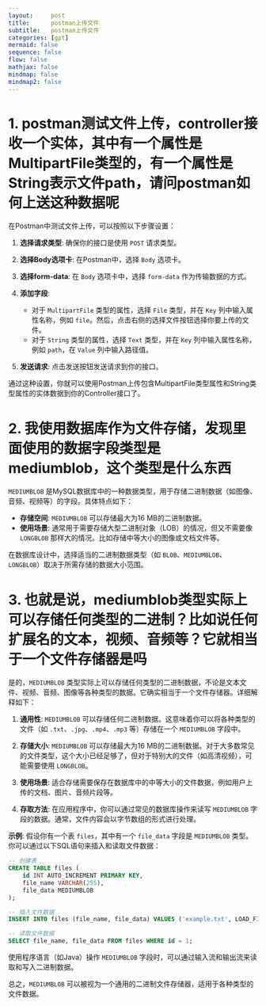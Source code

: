 ```yaml
---
layout:     post
title:      postman上传文件
subtitle:   postman上传文件
categories: [gpt]
mermaid: false
sequence: false
flow: false
mathjax: false
mindmap: false
mindmap2: false
---
```


# 1. postman测试文件上传，controller接收一个实体，其中有一个属性是MultipartFile类型的，有一个属性是String表示文件path，请问postman如何上送这种数据呢
在Postman中测试文件上传，可以按照以下步骤设置：

1. **选择请求类型**: 确保你的接口是使用 `POST` 请求类型。

2. **选择Body选项卡**: 在Postman中，选择 `Body` 选项卡。

3. **选择form-data**: 在 `Body` 选项卡中，选择 `form-data` 作为传输数据的方式。

4. **添加字段**: 
   - 对于 `MultipartFile` 类型的属性，选择 `File` 类型，并在 `Key` 列中输入属性名称，例如 `file`。然后，点击右侧的选择文件按钮选择你要上传的文件。
   - 对于 `String` 类型的属性，选择 `Text` 类型，并在 `Key` 列中输入属性名称，例如 `path`，在 `Value` 列中输入路径值。

5. **发送请求**: 点击发送按钮发送请求到你的接口。

通过这种设置，你就可以使用Postman上传包含MultipartFile类型属性和String类型属性的实体数据到你的Controller接口了。

# 2. 我使用数据库作为文件存储，发现里面使用的数据字段类型是mediumblob，这个类型是什么东西
`MEDIUMBLOB` 是MySQL数据库中的一种数据类型，用于存储二进制数据（如图像、音频、视频等）的字段。具体特点如下：

- **存储空间**: `MEDIUMBLOB` 可以存储最大为16 MB的二进制数据。
- **使用场景**: 通常用于需要存储大型二进制对象（LOB）的情况，但又不需要像 `LONGBLOB` 那样大的情况。比如存储中等大小的图像或文档文件等。

在数据库设计中，选择适当的二进制数据类型（如 `BLOB`、`MEDIUMBLOB`、`LONGBLOB`）取决于所需存储的数据大小范围。

# 3. 也就是说，mediumblob类型实际上可以存储任何类型的二进制？比如说任何扩展名的文本，视频、音频等？它就相当于一个文件存储器是吗
是的，`MEDIUMBLOB` 类型实际上可以存储任何类型的二进制数据，不论是文本文件、视频、音频、图像等各种类型的数据。它确实相当于一个文件存储器。详细解释如下：

1. **通用性**: `MEDIUMBLOB` 可以存储任何二进制数据。这意味着你可以将各种类型的文件（如 `.txt`、`.jpg`、`.mp4`、`.mp3` 等）存储在一个 `MEDIUMBLOB` 字段中。

2. **存储大小**: `MEDIUMBLOB` 可以存储最大为16 MB的二进制数据。对于大多数常见的文件类型，这个大小已经足够了，但对于特别大的文件（如高清视频），可能需要使用 `LONGBLOB`。

3. **使用场景**: 适合存储需要保存在数据库中的中等大小的文件数据，例如用户上传的文档、图片、音频片段等。

4. **存取方法**: 在应用程序中，你可以通过常见的数据库操作来读写 `MEDIUMBLOB` 字段的数据。通常，文件内容会以字节数组的形式进行处理。

**示例**: 假设你有一个表 `files`，其中有一个 `file_data` 字段是 `MEDIUMBLOB` 类型。你可以通过以下SQL语句来插入和读取文件数据：

```sql
-- 创建表
CREATE TABLE files (
    id INT AUTO_INCREMENT PRIMARY KEY,
    file_name VARCHAR(255),
    file_data MEDIUMBLOB
);

-- 插入文件数据
INSERT INTO files (file_name, file_data) VALUES ('example.txt', LOAD_FILE('/path/to/example.txt'));

-- 读取文件数据
SELECT file_name, file_data FROM files WHERE id = 1;
```

使用程序语言（如Java）操作 `MEDIUMBLOB` 字段时，可以通过输入流和输出流来读取和写入二进制数据。

总之，`MEDIUMBLOB` 可以被视为一个通用的二进制文件存储器，适用于各种类型的文件数据。
